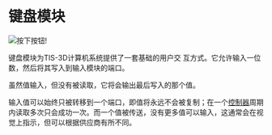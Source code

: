 # 键盘模块

![按下按钮!](item:tis3d:module_keypad)

键盘模块为TIS-3D计算机系统提供了一套基础的用户交 互方式。它允许输入一位数，然后将其写入到输入模块的端口。

虽然值输入，但没有被读取，它将会输出最后写入的那个值。

输入值可以始终只被转移到一个端口，即值将永远不会被复制；在一个[控制器](../block/controller.md)周期内读取多次只会成功一次。而一个值被传送，没有更多值可以输入，这通常会在视觉上指示，但可以根据供应商有所不同。